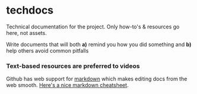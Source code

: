 # techdocs
Technical documentation for the project. Only how-to's & resources go here, not assets.

Write documents that will both **a)** remind you how you did something and **b)** help others avoid common pitfalls

### Text-based resources are preferred to videos

Github has web support for [markdown](https://en.wikipedia.org/wiki/Markdown) which makes editing docs from the web smooth. [Here's a nice markdown cheatsheet](https://github.com/adam-p/markdown-here/wiki/Markdown-Cheatsheet#emphasis).
